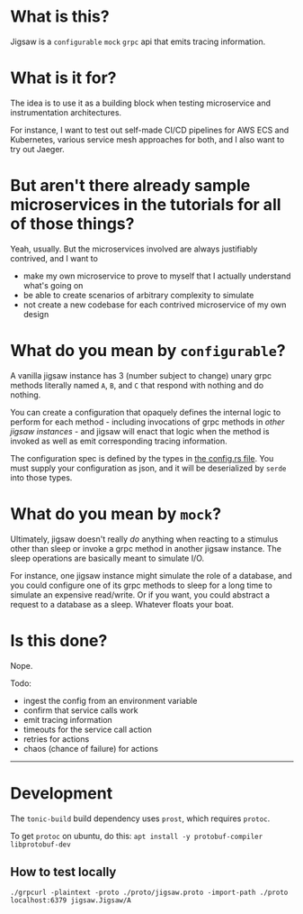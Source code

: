 # What is this?
Jigsaw is a `configurable` `mock` `grpc` api that emits tracing information.

# What is it for?
The idea is to use it as a building block when testing microservice and instrumentation architectures.

For instance, I want to test out self-made CI/CD pipelines for AWS ECS and Kubernetes, various service mesh approaches for both, and I also want to try out Jaeger.

# But aren't there already sample microservices in the tutorials for all of those things?
Yeah, usually. But the microservices involved are always justifiably contrived, and I want to
- make my own microservice to prove to myself that I actually understand what's going on
- be able to create scenarios of arbitrary complexity to simulate
- not create a new codebase for each contrived microservice of my own design

# What do you mean by `configurable`?
A vanilla jigsaw instance has 3 (number subject to change) unary grpc methods literally named `A`, `B`, and `C` that respond with nothing and do nothing.

You can create a configuration that opaquely defines the internal logic to perform for each method - including invocations of grpc methods in *other jigsaw instances* - and jigsaw will enact that logic when the method is invoked as well as emit corresponding tracing information.

The configuration spec is defined by the types in [the config.rs file](/src/config.rs). You must supply your configuration as json, and it will be deserialized by `serde` into those types.

# What do you mean by `mock`?
Ultimately, jigsaw doesn't really _do_ anything when reacting to a stimulus other than sleep or invoke a grpc method in another jigsaw instance. The sleep operations are basically meant to simulate I/O.

For instance, one jigsaw instance might simulate the role of a database, and you could configure one of its grpc methods to sleep for a long time to simulate an expensive read/write. Or if you want, you could abstract a request to a database as a sleep. Whatever floats your boat.

# Is this done?
Nope.

Todo:
- ingest the config from an environment variable
- confirm that service calls work
- emit tracing information
- timeouts for the service call action
- retries for actions
- chaos (chance of failure) for actions

---
# Development
The `tonic-build` build dependency uses `prost`, which requires `protoc`.

To get `protoc` on ubuntu, do this:
```apt install -y protobuf-compiler libprotobuf-dev```

## How to test locally
```./grpcurl -plaintext -proto ./proto/jigsaw.proto -import-path ./proto localhost:6379 jigsaw.Jigsaw/A```